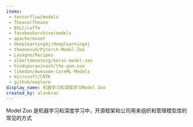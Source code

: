 ```yaml
---
items:
 - tensorflow/models
 - Theano/Theano
 - BVLC/caffe
 - facebookarchive/models
 - apache/mxnet
 - deeplearning4j/deeplearning4j
 - theonesud/Pytorch-Model-Zoo
 - Lasagne/Recipes
 - albertomontesg/keras-model-zoo
 - hindupuravinash/the-gan-zoo
 - likedan/Awesome-CoreML-Models
 - microsoft/CNTK
 - github/explore
display_name: 机器学习和深度学习Model Zoo
created_by: alanbraz
---
```

Model Zoo 是机器学习和深度学习中，开源框架和公司用来组织和管理模型库的常见的方式